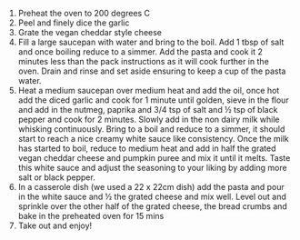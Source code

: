1. Preheat the oven to 200 degrees C
2. Peel and finely dice the garlic
3. Grate the vegan cheddar style cheese
4. Fill a large saucepan with water and bring to the boil. Add 1 tbsp of salt and once boiling reduce to a simmer. Add the pasta and cook it 2 minutes less than the pack instructions as it will cook further in the oven. Drain and rinse and set aside ensuring to keep a cup of the pasta water.
5. Heat a medium saucepan over medium heat and add the oil, once hot add the diced garlic and cook for 1 minute until golden, sieve in the flour and add in the nutmeg, paprika and 3/4 tsp of salt and ½ tsp of black pepper and cook for 2 minutes. Slowly add in the non dairy milk while whisking continuously. Bring to a boil and reduce to a simmer, it should start to reach a nice creamy white sauce like consistency. Once the milk has started to boil, reduce to medium heat and add in half the grated vegan cheddar cheese and pumpkin puree and mix it until it melts. Taste this white sauce and adjust the seasoning to your liking by adding more salt or black pepper.
6. In a casserole dish (we used a 22 x 22cm dish) add the pasta and pour in the white sauce and ½ the grated cheese and mix well. Level out and sprinkle over the other half of the grated cheese, the bread crumbs and bake in the preheated oven for 15 mins
7. Take out and enjoy!
